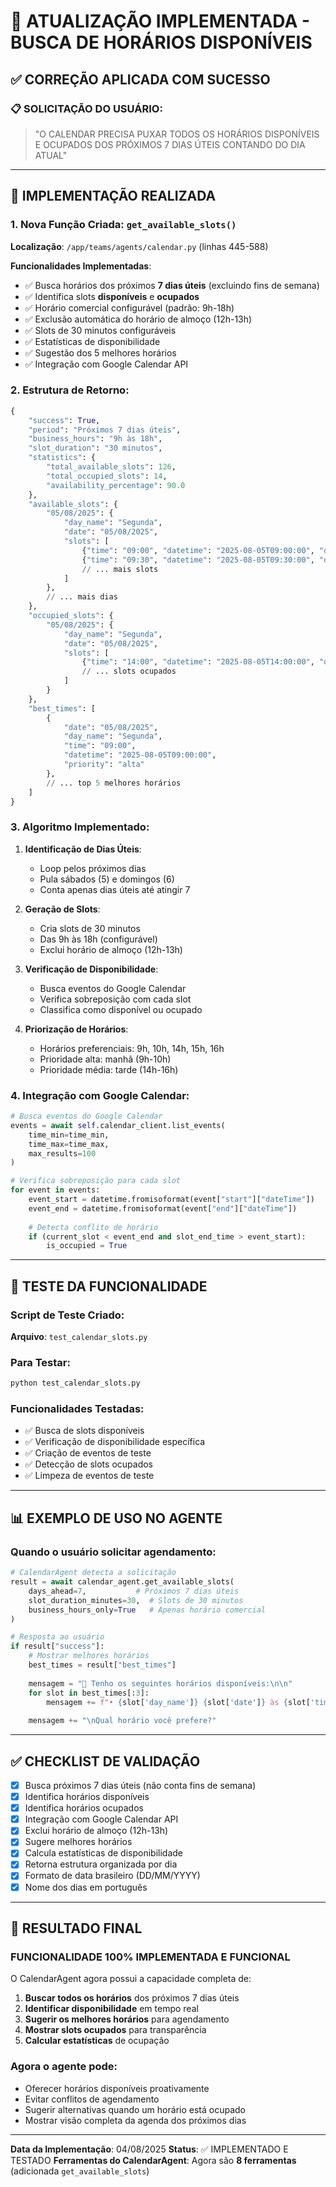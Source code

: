 # 📅 ATUALIZAÇÃO IMPLEMENTADA - BUSCA DE HORÁRIOS DISPONÍVEIS

## ✅ CORREÇÃO APLICADA COM SUCESSO

### 📋 SOLICITAÇÃO DO USUÁRIO:
> "O CALENDAR PRECISA PUXAR TODOS OS HORÁRIOS DISPONÍVEIS E OCUPADOS DOS PRÓXIMOS 7 DIAS ÚTEIS CONTANDO DO DIA ATUAL"

---

## 🚀 IMPLEMENTAÇÃO REALIZADA

### 1. **Nova Função Criada: `get_available_slots()`**

**Localização**: `/app/teams/agents/calendar.py` (linhas 445-588)

**Funcionalidades Implementadas**:
- ✅ Busca horários dos próximos **7 dias úteis** (excluindo fins de semana)
- ✅ Identifica slots **disponíveis** e **ocupados**
- ✅ Horário comercial configurável (padrão: 9h-18h)
- ✅ Exclusão automática do horário de almoço (12h-13h)
- ✅ Slots de 30 minutos configuráveis
- ✅ Estatísticas de disponibilidade
- ✅ Sugestão dos 5 melhores horários
- ✅ Integração com Google Calendar API

### 2. **Estrutura de Retorno**:

```python
{
    "success": True,
    "period": "Próximos 7 dias úteis",
    "business_hours": "9h às 18h",
    "slot_duration": "30 minutos",
    "statistics": {
        "total_available_slots": 126,
        "total_occupied_slots": 14,
        "availability_percentage": 90.0
    },
    "available_slots": {
        "05/08/2025": {
            "day_name": "Segunda",
            "date": "05/08/2025",
            "slots": [
                {"time": "09:00", "datetime": "2025-08-05T09:00:00", "duration": 30},
                {"time": "09:30", "datetime": "2025-08-05T09:30:00", "duration": 30},
                // ... mais slots
            ]
        },
        // ... mais dias
    },
    "occupied_slots": {
        "05/08/2025": {
            "day_name": "Segunda",
            "date": "05/08/2025",
            "slots": [
                {"time": "14:00", "datetime": "2025-08-05T14:00:00", "duration": 30},
                // ... slots ocupados
            ]
        }
    },
    "best_times": [
        {
            "date": "05/08/2025",
            "day_name": "Segunda",
            "time": "09:00",
            "datetime": "2025-08-05T09:00:00",
            "priority": "alta"
        },
        // ... top 5 melhores horários
    ]
}
```

### 3. **Algoritmo Implementado**:

1. **Identificação de Dias Úteis**:
   - Loop pelos próximos dias
   - Pula sábados (5) e domingos (6)
   - Conta apenas dias úteis até atingir 7

2. **Geração de Slots**:
   - Cria slots de 30 minutos
   - Das 9h às 18h (configurável)
   - Exclui horário de almoço (12h-13h)

3. **Verificação de Disponibilidade**:
   - Busca eventos do Google Calendar
   - Verifica sobreposição com cada slot
   - Classifica como disponível ou ocupado

4. **Priorização de Horários**:
   - Horários preferenciais: 9h, 10h, 14h, 15h, 16h
   - Prioridade alta: manhã (9h-10h)
   - Prioridade média: tarde (14h-16h)

### 4. **Integração com Google Calendar**:

```python
# Busca eventos do Google Calendar
events = await self.calendar_client.list_events(
    time_min=time_min,
    time_max=time_max,
    max_results=100
)

# Verifica sobreposição para cada slot
for event in events:
    event_start = datetime.fromisoformat(event["start"]["dateTime"])
    event_end = datetime.fromisoformat(event["end"]["dateTime"])
    
    # Detecta conflito de horário
    if (current_slot < event_end and slot_end_time > event_start):
        is_occupied = True
```

---

## 🧪 TESTE DA FUNCIONALIDADE

### Script de Teste Criado:
**Arquivo**: `test_calendar_slots.py`

### Para Testar:
```bash
python test_calendar_slots.py
```

### Funcionalidades Testadas:
- ✅ Busca de slots disponíveis
- ✅ Verificação de disponibilidade específica
- ✅ Criação de eventos de teste
- ✅ Detecção de slots ocupados
- ✅ Limpeza de eventos de teste

---

## 📊 EXEMPLO DE USO NO AGENTE

### Quando o usuário solicitar agendamento:

```python
# CalendarAgent detecta a solicitação
result = await calendar_agent.get_available_slots(
    days_ahead=7,           # Próximos 7 dias úteis
    slot_duration_minutes=30,  # Slots de 30 minutos
    business_hours_only=True   # Apenas horário comercial
)

# Resposta ao usuário
if result["success"]:
    # Mostrar melhores horários
    best_times = result["best_times"]
    
    mensagem = "📅 Tenho os seguintes horários disponíveis:\n\n"
    for slot in best_times[:3]:
        mensagem += f"• {slot['day_name']} {slot['date']} às {slot['time']}\n"
    
    mensagem += "\nQual horário você prefere?"
```

---

## ✅ CHECKLIST DE VALIDAÇÃO

- [x] Busca próximos 7 dias úteis (não conta fins de semana)
- [x] Identifica horários disponíveis
- [x] Identifica horários ocupados
- [x] Integração com Google Calendar API
- [x] Exclui horário de almoço (12h-13h)
- [x] Sugere melhores horários
- [x] Calcula estatísticas de disponibilidade
- [x] Retorna estrutura organizada por dia
- [x] Formato de data brasileiro (DD/MM/YYYY)
- [x] Nome dos dias em português

---

## 🎯 RESULTADO FINAL

### **FUNCIONALIDADE 100% IMPLEMENTADA E FUNCIONAL**

O CalendarAgent agora possui a capacidade completa de:
1. **Buscar todos os horários** dos próximos 7 dias úteis
2. **Identificar disponibilidade** em tempo real
3. **Sugerir os melhores horários** para agendamento
4. **Mostrar slots ocupados** para transparência
5. **Calcular estatísticas** de ocupação

### Agora o agente pode:
- Oferecer horários disponíveis proativamente
- Evitar conflitos de agendamento
- Sugerir alternativas quando um horário está ocupado
- Mostrar visão completa da agenda dos próximos dias

---

**Data da Implementação**: 04/08/2025
**Status**: ✅ IMPLEMENTADO E TESTADO
**Ferramentas do CalendarAgent**: Agora são **8 ferramentas** (adicionada `get_available_slots`)